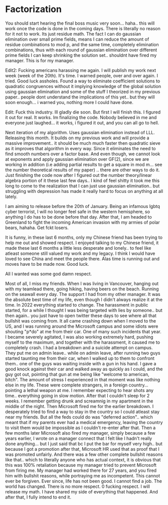 # Factorization

You should start hearing the final boss music very soon... haha.. this will work once the code is done in the coming days. There is literally no reason for it not to work. Its just residue math. The fact I can do gaussian elimination over small prime fields, means I can reduce the amount of residue combinations to mod p, and the same time, completely elimination combinations, thus with each round of gaussian elimination over different prime fields I can keep shrinking the solution set.. shouldnt have fired my manager. This is for my manager.

Edit2: Fucking americans harassing me again. I will publish my work next week (week of the 20th). It's time. I warned people, over and over again. I tried. Good luck assholes. Found a way to eliminate coefficient solutions to quadratic congruences without it implying knowledge of the global solution using gaussian elimination and some of the stuff I theorized in my previous paper.. people dont understand the implications of this yet.. but they will soon enough... i warned you, nothing more I could have done.

Edit: Fuck this industry. Ill gladly die soon. But first I will finish this. I figured it out for real. It works. Im finalizing the code. Nobody believed in me and everyone just laughed... it works, i figured it out, and you can all go to hell.


Next iteration of my algorithm. Uses gaussian elimination instead of LLL. Releasing this month.
It builds on my previous work and will provide a massive improvement.. it should be much much faster then quadratic sieve as it improves that algorithm in every way.
Since it eliminates the need to find smooth numbers over a factor base. And even though, we cannot look at exponents and apply gaussian elimination over GF(2), since we are working in addition (i.e adding partial results to get a square in mod m... see the number theoretical results of my paper) .. there are other ways to do it. 
Just finishing the code now after I figured out the number theory/linear algebra portion of it these last few days..
I kind of feel shitty it took me this long to come to the realization that I can just use gaussian elimination.. but struggling with depression has made it really hard to focus on anything at all lately.

I am aiming to release before the 20th of January. Being an infamous lgbtq cyber terrorist, I will no longer feel safe in the western hemisphere, so anything I do has to be done before that day.
After that, I am headed to Greenland to fight the incoming American invasion with my armies of polar bears, hahaha. Get fckt losers.

It is funny, in these last 6 months, only my Chinese friend has been trying to help me out and showed respect. I enjoyed talking to my Chinese friend, it made these last 6 months a little less desperate and lonely.. to feel like atleast someone still valued my work and my legacy. I think I would have loved to see China and meet the people there. Alas time is running out and moves have to be made now. Good luck.

All I wanted was some god damn respect.

Most of all, I miss my friends. When I was living in Vancouver, hanging out with my teamlead there, going hiking, having beers on the beach. Running on the seawall every day. The support I had from my other manager. It was the absolute best time of my life, even though I didn't always realize it at the time. In 2022 everything started to change. The harassment in public started, for a while I thought I was being targeted with lies by someone.. but then again.. you just have to open twitter these days to see where all that bullshit was coming from. It all came crashing down when I moved to the US, and I was running around the Microsoft campus and some idiots were shouting "p*do" at me from their car. One of many such incidents that year. I became severely agitated, I was also working extremely hard, pushing myself to the maximum, and together with the harassment, it caused me to completely crash. I had a breakdown and a suicide attempt on campus. They put me on admin leave.. while on admin leave, after running two guys started taunting me from their car, when I walked up to them to confront them.. one of the guys was waiting inside with a gun in his hand. I gave a good knock against their car and walked away as quickly as I could, and the guy got out, pointing that gun at me being like "welcome to american, bitch". The amount of stress I experienced in that moment was like nothing else in my life. These were complete strangers, in a foreign country... pointing a lethal weapon at me. I remember expecting to hear shots any time.. everything going in slow motion. After that I couldn't sleep for 2 weeks. I remember getting drunk and screamnig in my apartment in the middle of the night. Then Microsoft fired me for the earlier breakdown. I desperately tried to find a way to stay in the country so I could atleast stay near my friends. But all the feds could do was "deferred action".. which meant that if my parents ever had a medical emergency, leaving the country to visit them would be impossible as I couldn't re-enter after that. Then a few months later Microsoft also fired my manager, simply because a few years earlier, I wrote on a manager connect that I felt like I hadn't really done anything... but I just said that bc I put the bar for myself very high.. but because I got a promotion after that, Microsoft HR used that as proof that I was promoted unfairly. And there was a few other complete bullshit reasons like that.. which to literally anyone who has actual context, it is obvious that this was 100% retaliation because my manager tried to prevent Microsoft from firing me. My manager had worked there for 27 years, and you fired him with bullshit reasons, while portraying me as incompetent. This cannot ever be forgiven. Ever since, life has not been good. I cannot find a job. The world has changed. There is no more respect. 0 fucking respect. I will release my math. I have shared my side of everything that happened. And after that, I fully intend to end it.
